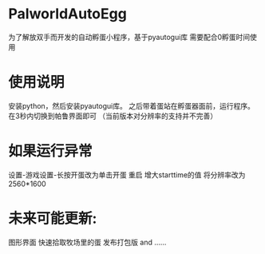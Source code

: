 # PalworldAutoEgg
为了解放双手而开发的自动孵蛋小程序，基于pyautogui库
需要配合0孵蛋时间使用
# 使用说明
安装python，然后安装pyautogui库。
之后带着蛋站在孵蛋器面前，运行程序。
在3秒内切换到帕鲁界面即可
（当前版本对分辨率的支持并不完善）
# 如果运行异常
设置-游戏设置-长按开蛋改为单击开蛋
重启
增大starttime的值
将分辨率改为2560*1600
# 未来可能更新:
图形界面
快速拾取牧场里的蛋
发布打包版
and ……
